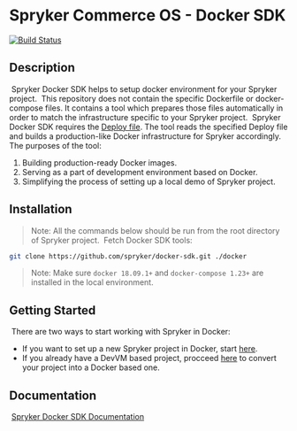# Spryker Commerce OS - Docker SDK
[![Build Status](https://travis-ci.org/spryker/docker-sdk.svg)](https://travis-ci.org/spryker/docker-sdk)
​
## Description
​
Spryker Docker SDK helps to setup docker environment for your Spryker project.
​
This repository does not contain the specific Dockerfile or docker-compose files.
It contains a tool which prepares those files automatically in order to match the infrastructure specific to your Spryker project.
​
Spryker Docker SDK requires the [Deploy file](https://documentation.spryker.com/installation/spryker_in_docker/docker_sdk/deploy-file-reference-201907.htm).
The tool reads the specified Deploy file and builds a production-like Docker infrastructure for Spryker accordingly.
​
The purposes of the tool:
​
1. Building production-ready Docker images.
1. Serving as a part of development environment based on Docker.
1. Simplifying the process of setting up a local demo of Spryker project.
​
## Installation
> Note: All the commands below should be run from the root directory of Spryker project.
​
Fetch Docker SDK tools:
```bash
git clone https://github.com/spryker/docker-sdk.git ./docker
```
> Note: Make sure `docker 18.09.1+` and `docker-compose 1.23+` are installed in the local environment.
​
## Getting Started
​
There are two ways to start working with Spryker in Docker:
* If you want to set up a new Spryker project in Docker, start [here](https://documentation.spryker.com/installation/spryker_in_docker/getting-started-with-docker-201907.htm).
* If you already have a DevVM based project, procceed [here](https://documentation.spryker.com/installation/spryker_in_docker/getting-started-with-docker-201907.htm) to convert your project into a Docker based one.
​
​
​
## Documentation
​
[Spryker Docker SDK Documentation](https://documentation.spryker.com/installation/spryker_in_docker/docker_sdk/docker-sdk-201907.htm)

